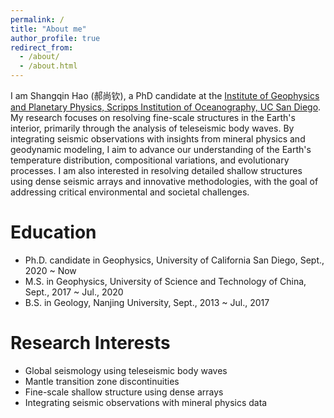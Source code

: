 ```yaml
---
permalink: /
title: "About me"
author_profile: true
redirect_from: 
  - /about/
  - /about.html
---
```


I am Shangqin Hao (郝尚钦), a PhD candidate at the [Institute of Geophysics and Planetary Physics, Scripps Institution of Oceanography, UC San Diego](https://igpp.ucsd.edu/). My research focuses on resolving fine-scale structures in the Earth's interior, primarily through the analysis of teleseismic body waves. By integrating seismic observations with insights from mineral physics and geodynamic modeling, I aim to advance our understanding of the Earth's temperature distribution, compositional variations, and evolutionary processes. 
I am also interested in resolving detailed shallow structures using dense seismic arrays and innovative methodologies, with the goal of addressing critical environmental and societal challenges.


<!-- 
I am also interested in applying novel approaches in seismology, such as
-->

<!-- 
Professional Appointments
======
* Postdoctoral associate, Massachusetts Institute of Technology, Sept. 2023 ~ present  
-->

Education
======
* Ph.D. candidate in Geophysics, University of California San Diego, Sept., 2020 ~ Now
* M.S. in Geophysics, University of Science and Technology of China, Sept., 2017 ~ Jul., 2020
* B.S. in Geology, Nanjing University, Sept., 2013 ~ Jul., 2017

Research Interests
======
* Global seismology using teleseismic body waves 
* Mantle transition zone discontinuities
* Fine-scale shallow structure using dense arrays
* Integrating seismic observations with mineral physics data
